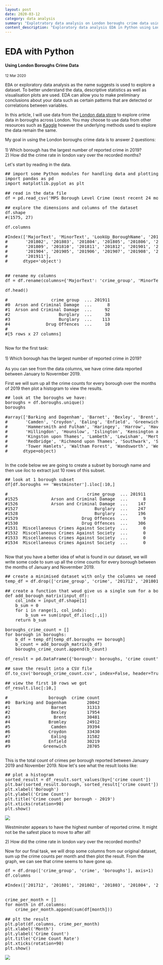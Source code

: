 ```yaml
---
layout: post
date: 2020-03-12
category: data analysis
summary: "Explotratory data analysis on London boroughs crime data using Python."
content_description: "Exploratory data analysis EDA in Python using London boroughs crime dataset."
---
```

<div media:type="text/omd" class="blog_title_style container">
    <h1><span>EDA with Python</span></h1>
    <h4><span>Using London Boroughs Crime Data</span></h4>
    <small>12 Mar 2020</small>
</div>

<div media:type="text/omd" class="blog_content_style container">

<p id="blog_text">
<kbd>EDA</kbd> or exploratory data analysis as the name suggests is used to explore a dataset. To better understand the data, descriptive statistics as well as visualisation plots are used.
EDA can allow you to make preliminary conclusions about your data such as certain patterns that are detected or correlations between variables.
</p>

<p id="blog_text">
In this article, I will use data from the <a target="_blank" href="https://data.london.gov.uk/">London data store</a> to explore crime data in boroughs across London. You may choose to use data from other resources such as <a target="_blank" href="https://www.kaggle.com/">Kaggle</a> however the underlying methods used to explore the data remain the same.
</p>

<p id="blog_text">
My goal in using the London boroughs crime data is to answer 2 questions:
<br />
<br />
1) Which borough has the largest number of reported crime in 2019?
<br />
2) How did the crime rate in london vary over the recorded months?
</p>

<p id="blog_text">
Let's start by reading in the data.
</p>

<pre>
## import some Python modules for handling data and plotting
import pandas as pd
import matplotlib.pyplot as plt

## read in the data file
df = pd.read_csv('MPS Borough Level Crime (most recent 24 months).csv')

## explore the dimensions and columns of the dataset
df.shape
#(1575, 27)

df.columns
<span class="code_comments">
#Index(['MajorText', 'MinorText', 'LookUp_BoroughName', '201712', '201801',
#       '201802', '201803', '201804', '201805', '201806', '201807', '201808',
#       '201809', '201810', '201811', '201812', '201901', '201902', '201903',
#       '201904', '201905', '201906', '201907', '201908', '201909', '201910',
#       '201911'],
#      dtype='object')
</span>

## rename my columns
df = df.rename(columns={'MajorText': 'crime_group', 'MinorText': 'crime', 'LookUp_BoroughName': 'boroughs'})

df.head()
<span class="code_comments">
#                 crime_group  ... 201911
#0  Arson and Criminal Damage  ...      8
#1  Arson and Criminal Damage  ...     92
#2                   Burglary  ...     30
#3                   Burglary  ...    113
#4              Drug Offences  ...     10
#
#[5 rows x 27 columns]
</span>
</pre>

<p id="blog_text">
Now for the first task:
<br />
<br />
1) Which borough has the largest number of reported crime in 2019?
<br />
<br />
As you can see from the data columns, we have crime data reported between January to Novermber 2019.
</p>
<p id="blog_text">
First we will sum up all the crime counts for every borough over the months of 2019 then plot a histogram to view the results.
</p>

<pre>
## look at the boroughs we have:
boroughs = df.boroughs.unique()
boroughs
<span class="code_comments">
#array(['Barking and Dagenham', 'Barnet', 'Bexley', 'Brent', 'Bromley',
#       'Camden', 'Croydon', 'Ealing', 'Enfield', 'Greenwich', 'Hackney',
#       'Hammersmith and Fulham', 'Haringey', 'Harrow', 'Havering',
#       'Hillingdon', 'Hounslow', 'Islington', 'Kensington and Chelsea',
#       'Kingston upon Thames', 'Lambeth', 'Lewisham', 'Merton', 'Newham',
#       'Redbridge', 'Richmond upon Thames', 'Southwark', 'Sutton',
#       'Tower Hamlets', 'Waltham Forest', 'Wandsworth', 'Westminster'],
#      dtype=object)
</span>
</pre>

<p id="blog_text">
In the code below we are going to create a subset by borough name and then use iloc to extract just 10 rows of this subset.
</p>

<pre>
## look at 1 borough subset
df[df.boroughs == 'Westminster'].iloc[:10,]
<span class="code_comments">
#                               crime_group  ... 201911
#1525             Arson and Criminal Damage  ...      8
#1526             Arson and Criminal Damage  ...    147
#1527                              Burglary  ...    247
#1528                              Burglary  ...    196
#1529                         Drug Offences  ...      9
#1530                         Drug Offences  ...    306
#1531  Miscellaneous Crimes Against Society  ...      0
#1532  Miscellaneous Crimes Against Society  ...      0
#1533  Miscellaneous Crimes Against Society  ...      0
#1534  Miscellaneous Crimes Against Society  ...      0
</span>
</pre>

<p id="blog_text">
Now that you have a better idea of what is found in our dataset, we will write some code to sum up all the crime counts for every borough between the months of January and Novermber 2019.
</p>

<pre>
## create a minimised dataset with only the columns we need
temp_df = df.drop(['crime_group', 'crime', '201712', '201801', '201802', '201803', '201804', '201805', '201806', '201807', '201808', '201809', '201810', '201812'], axis=1)

## create a function that woud give us a single sum for a borough
def add_borough_matrix(input_df):
&nbsp;&nbsp;&nbsp;&nbsp;col_indx = input_df.shape[1]
&nbsp;&nbsp;&nbsp;&nbsp;b_sum = 0
&nbsp;&nbsp;&nbsp;&nbsp;for i in range(1, col_indx):
&nbsp;&nbsp;&nbsp;&nbsp;&nbsp;&nbsp;&nbsp;&nbsp;b_sum += sum(input_df.iloc[:,i])
&nbsp;&nbsp;&nbsp;&nbsp;return b_sum

boroughs_crime_count = []
for borough in boroughs:
&nbsp;&nbsp;&nbsp;&nbsp;b_df = temp_df[temp_df.boroughs == borough]
&nbsp;&nbsp;&nbsp;&nbsp;b_count = add_borough_matrix(b_df)
&nbsp;&nbsp;&nbsp;&nbsp;boroughs_crime_count.append(b_count)

df_result = pd.DataFrame({'borough': boroughs, 'crime count': boroughs_crime_count})

## save the result into a CSV file
df.to_csv('borough_crime_count.csv', index=False, header=True)

## view the first 10 rows we got
df_result.iloc[:10,]
<span class="code_comments">
#                borough  crime count
#0  Barking and Dagenham        20042
#1                Barnet        31313
#2                Bexley        17954
#3                 Brent        30481
#4               Bromley        24912
#5                Camden        39394
#6               Croydon        33430
#7                Ealing        31582
#8               Enfield        30219
#9             Greenwich        28705
</span>
</pre>

<p id="blog_text">
This is the total count of crimes per borough reported between January 2019 and November 2019. Now let's see what the result looks like:
</p>

<pre>
## plot a histogram
sorted_result = df_result.sort_values(by=['crime count'])
plt.bar(sorted_result.borough, sorted_result['crime count'])
plt.xlabel('Borough')
plt.ylabel('Crime Count')
plt.title('Crime count per borough - 2019')
plt.xticks(rotation=90)
plt.show()
</pre>

<div class="centered_div">
<img class="eda_london_borough_img" src="/assets/images/crime_per_borough.png">
</div>

<p id="blog_text">
Westminster appears to have the highest number of reported crime. It might not be the safest place to move to after all!
</p>

<p id="blog_text">
2) How did the crime rate in london vary over the recorded months?
</p>

<p id="blog_text">
Now for our final task, we will drop some columns from our original dataset, sum up the crime counts per month and then plot the result. From the graph, we can see that crime seems to have gone up.
</p>

<pre>
df = df.drop(['crime_group', 'crime', 'boroughs'], axis=1)
df.columns
<span class="code_comments">
#Index(['201712', '201801', '201802', '201803', '201804', '201805', '201806', '201807', '201808', '201809', '201810', '201811', '201812', '201901', '201902', '201903', '201904', '201905', '201906', '201907', '201908', '201909', '201910', '201911'], dtype='object')
</span>

crime_per_month = []
for month in df.columns:
&nbsp;&nbsp;&nbsp;&nbsp;crime_per_month.append(sum(df[month]))

## plt the result
plt.plot(df.columns, crime_per_month)
plt.xlabel('Month')
plt.ylabel('Crime Count')
plt.title('Crime Count Rate')
plt.xticks(rotation=90)
plt.show()
</pre>

<div class="centered_div">
<img class="eda_london_borough_img" src="/assets/images/crime_per_month.png">
</div>

</div>



